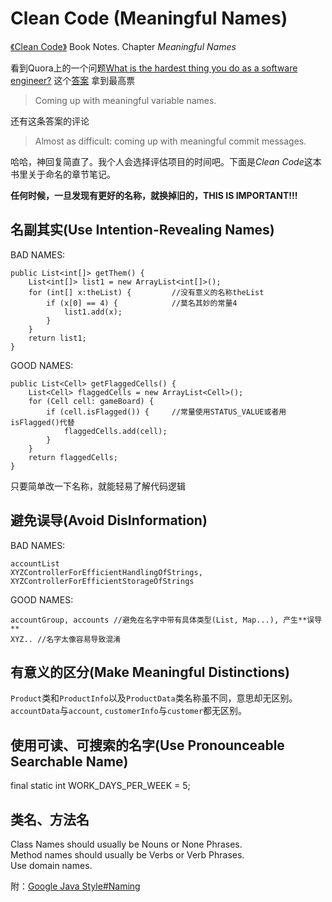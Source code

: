 # Clean Code (Meaningful Names)
[《Clean Code》](http://book.douban.com/subject/3032825/) Book Notes. Chapter *Meaningful
Names*

  看到Quora上的一个问题[What is the hardest thing you do as a software engineer?](https://www.quora.com/What-is-the-hardest-thing-you-do-as-a-software-engineer?srid=OnXH&share=1)
这个[答案](http://www.quora.com/What-is-the-hardest-thing-you-do-as-a-software-engineer/answer/Aditya-Muraletharan?srid=OnXH&share=1)
拿到最高票
> Coming up with meaningful variable names.

还有这条答案的评论
> Almost as difficult: coming up with meaningful commit messages.

哈哈，神回复简直了。我个人会选择评估项目的时间吧。下面是*Clean Code*这本书里关于命名的章节笔记。

**任何时候，一旦发现有更好的名称，就换掉旧的，THIS IS IMPORTANT!!!**

## 名副其实(Use Intention-Revealing Names)
BAD NAMES:

```
public List<int[]> getThem() {
    List<int[]> list1 = new ArrayList<int[]>();
    for (int[] x:theList) {         //没有意义的名称theList
        if (x[0] == 4) {            //莫名其妙的常量4
            list1.add(x);
        }
    }
    return list1;
}
```
GOOD NAMES:
```
public List<Cell> getFlaggedCells() {
    List<Cell> flaggedCells = new ArrayList<Cell>();
    for (Cell cell: gameBoard) {
        if (cell.isFlagged()) {     //常量使用STATUS_VALUE或者用isFlagged()代替
            flaggedCells.add(cell);
        }
    }
    return flaggedCells;
}
```
只要简单改一下名称，就能轻易了解代码逻辑

## 避免误导(Avoid DisInformation)
BAD NAMES:
```
accountList
XYZControllerForEfficientHandlingOfStrings, XYZControllerForEfficientStorageOfStrings
```
GOOD NAMES:
```
accountGroup, accounts //避免在名字中带有具体类型(List, Map...), 产生**误导**
XYZ.. //名字太像容易导致混淆
```

## 有意义的区分(Make Meaningful Distinctions)
`Product`类和`ProductInfo`以及`ProductData`类名称虽不同，意思却无区别。
`accountData`与`account`, `customerInfo`与`customer`都无区别。

## 使用可读、可搜索的名字(Use Pronounceable Searchable Name)
final static int WORK_DAYS_PER_WEEK = 5;

## 类名、方法名
Class Names should usually be Nouns or None Phrases.  
Method names should usually be Verbs or Verb Phrases.  
Use domain names.

附：[Google Java Style#Naming](http://google.github.io/styleguide/javaguide.html#s5-naming)


